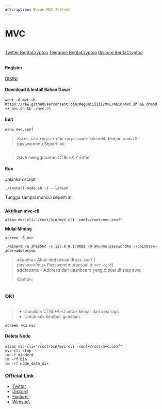 ```yaml
---
description: Guide MVC Testnet
---
```


# MVC

\
​[​<img src="https://user-images.githubusercontent.com/108946833/184274157-08210464-fa03-493d-b01c-2420c67a524f.jpg" alt="" data-size="line">​](https://user-images.githubusercontent.com/108946833/184274157-08210464-fa03-493d-b01c-2420c67a524f.jpg) [Twitter BeritaCryptoo](https://twitter.com/BeritaCryptoo) [​<img src="https://user-images.githubusercontent.com/50621007/183283867-56b4d69f-bc6e-4939-b00a-72aa019d1aea.png" alt="" data-size="line">​](https://user-images.githubusercontent.com/50621007/183283867-56b4d69f-bc6e-4939-b00a-72aa019d1aea.png) [Telegram BeritaCryptoo](https://t.me/BeritaCryptoo) [​<img src="https://user-images.githubusercontent.com/108946833/201040868-61a5cfb9-f39e-4fd1-a3a6-2c15c1b47424.png" alt="" data-size="line">​](https://user-images.githubusercontent.com/108946833/201040868-61a5cfb9-f39e-4fd1-a3a6-2c15c1b47424.png) [Discord BeritaCryptoo](https://discord.gg/beritacryptoonode)​

<figure><img src="https://580801350-files.gitbook.io/~/files/v0/b/gitbook-x-prod.appspot.com/o/spaces%2FyjqqGlG6vZEVZjseIV1U%2Fuploads%2FFINlcLoNQtSeG9YWkNg6%2FK1BG3vs__400x400.jpg?alt=media&#x26;token=179cdd9d-671f-4f72-80ba-067ec23c46ba" alt=""><figcaption></figcaption></figure>

#### Register <a href="#register" id="register"></a>

​[DISINI](https://naire.medium.com/mvc-incentivized-testnet-d7bb23467a3)​

#### Download & Install Bahan Dasar <a href="#download-and-install-bahan-dasar" id="download-and-install-bahan-dasar"></a>

```
wget -O mvc.sh https://raw.githubusercontent.com/Megumiiiiii/MVC/main/mvc.sh && chmod +x mvc.sh && ./mvc.sh
```

#### Edit <a href="#edit" id="edit"></a>

```
nano mvc.conf
```

> Scroll ,cari `rpcuser` dan `rpcpassword` lalu edit dengan nama & passwordmu Seperti ini:

<figure><img src="https://580801350-files.gitbook.io/~/files/v0/b/gitbook-x-prod.appspot.com/o/spaces%2FyjqqGlG6vZEVZjseIV1U%2Fuploads%2F9VYBqdhG2D76riKtGpxk%2FScreenshot_1.png?alt=media&#x26;token=673c5f78-b934-4398-a323-f58d3fa005d6" alt=""><figcaption></figcaption></figure>

> Save menggunakan CTRL+X Y Enter

#### Run <a href="#run" id="run"></a>

Jalankan script

```
./install-node.sh -t --latest
```

Tunggu sampai muncul seperti ini

<figure><img src="https://580801350-files.gitbook.io/~/files/v0/b/gitbook-x-prod.appspot.com/o/spaces%2FyjqqGlG6vZEVZjseIV1U%2Fuploads%2FP88PJbZMihZ6cpPK0dVZ%2FScreenshot_2.png?alt=media&#x26;token=94f7ba5a-2feb-4f5b-924e-8aa7979a162b" alt=""><figcaption></figcaption></figure>

**Aktifkan mvc-cli**

```
alias mvc-cli="/root/bin/mvc-cli -conf=/root/mvc.conf"
```

**Mulai Mining**

```
screen -S mvc
```

```
./minerd -a sha256d -o 127.0.0.1:9882 -O akunmu:passwordmu --coinbase-addr=addressmu
```

> akunmu= Akun mu(sesuai di `mvc.conf` )\
> passwordmu= Password mu(sesuai di `mvc.conf`)\
> addressmu= Address dari dashboard yang dibuat di step awal
>
> Contoh:

<figure><img src="https://580801350-files.gitbook.io/~/files/v0/b/gitbook-x-prod.appspot.com/o/spaces%2FyjqqGlG6vZEVZjseIV1U%2Fuploads%2Fvol9SQdK52FIpHfihBoJ%2FScreenshot_4.png?alt=media&#x26;token=4b984de2-1e7f-4610-b397-4bb97133b491" alt=""><figcaption></figcaption></figure>

### OK! <a href="#ok" id="ok"></a>

<figure><img src="https://580801350-files.gitbook.io/~/files/v0/b/gitbook-x-prod.appspot.com/o/spaces%2FyjqqGlG6vZEVZjseIV1U%2Fuploads%2FxZToqljk25frc8CRNs1p%2FScreenshot_6.png?alt=media&#x26;token=4686d799-7a36-4634-86bc-f7a2f450f120" alt=""><figcaption></figcaption></figure>

> * Gunakan CTRL+A+D untuk keluar dari sesi logs
> * Untuk cek kembali gunakan

```
screen -Rd mvc
```

#### Delete Node <a href="#delete-node" id="delete-node"></a>

```
alias mvc-cli="/root/bin/mvc-cli -conf=/root/mvc.conf"
mvc-cli stop
rm -f minderd
rm -rf bin
rm -rf node_data_dir
```

### Official Link <a href="#official-link" id="official-link"></a>

* [Twitter](https://twitter.com/mvcglobal)&#x20;
* [Discord](https://discord.com/invite/RGHWazu9eS)&#x20;
* [Explorer](https://scan.mvc.space/)
* &#x20;[Website](https://www.mvc.space/miners)\
